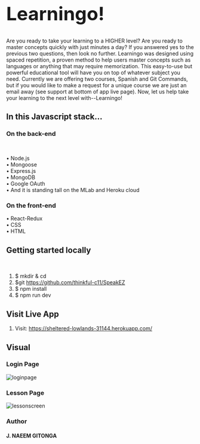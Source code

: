 <h1 style="font-size: 50px">Learningo!</h1>


Are you ready to take your learning to a HIGHER level? Are you ready to master concepts quickly with just minutes a day? If you answered yes to the previous two questions, then look no further. Learningo was designed using spaced repetition, a proven method to help users master concepts such as languages or anything that may require memorization. This easy-to-use but powerful educational tool will have you on top of whatever subject you need. Currently we are offering two courses, Spanish and Git Commands, but if you would like to make a request for a unique course we are just an email away (see support at bottom of app live page). Now, let us help take your learning to the next level with--Learningo!


<h2>In this Javascript stack…</h2>

<h3>On the back-end</h3><br>

• Node.js <br>
•	Mongoose <br>
•	Express.js <br>
•	MongoDB <br>
•	Google OAuth <br>
•	And it is standing tall on the MLab and Heroku cloud<br> 

<h3>On the front-end</h3>
•	React-Redux <br>
•	CSS <br>
•	HTML <br>

<h2>Getting started locally</h2><br>

1.	$ mkdir <foldername> & cd <foldername>
2.  $git https://github.com/thinkful-c11/SpeakEZ<br>
3.	$ npm install<br>
4.	$ npm run dev<br>

<h2>Visit Live App</h2>

1.	Visit: https://sheltered-lowlands-31144.herokuapp.com/ <br>

<h2>Visual</h2>
<h3>Login Page</h3>


![loginpage](https://user-images.githubusercontent.com/26694930/29237846-2b1ccc02-7ef5-11e7-9b42-325c1eadc559.png)


<h3>Lesson Page</h3>


![lessonscreen](https://user-images.githubusercontent.com/26694930/29237867-916586d4-7ef5-11e7-94ea-e781e92a48ed.png)
<h3>Author</h3>
<h4>J. NAEEM GITONGA</h4>
